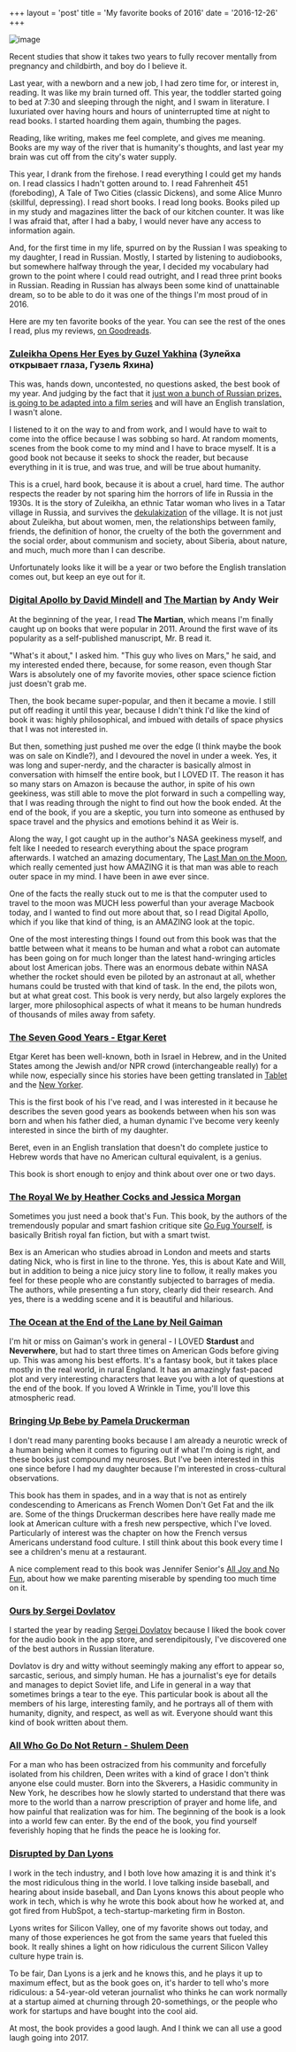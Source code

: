 +++
layout = 'post'
title = 'My favorite books of 2016'
date = '2016-12-26'
+++

![image](https://raw.githubusercontent.com/vkblog/vkblog.github.io/master/public/img/2016/03/books.png)

Recent studies that show it takes two years to fully recover mentally from pregnancy and childbirth, and boy do I believe it. 

Last year, with a newborn and a new job, I had zero time for, or interest in, reading. It was like my brain turned off.  This year, the toddler started going to bed at 7:30 and sleeping through the night, and I swam in literature. I luxuriated over having hours and hours of uninterrupted time at night to read books. I started hoarding them again, thumbing the pages. 
 
Reading, like writing, makes me feel complete, and gives me meaning. Books are my way of the river that is humanity's thoughts, and last year my brain was cut off from the city's water supply. 

This year, I drank from the firehose.  I read everything I could get my hands on. I read classics I hadn't gotten around to. I read Fahrenheit 451 (foreboding), A Tale of Two Cities (classic Dickens), and some Alice Munro (skillful, depressing). I read short books. I read long books. Books piled up in my study and magazines litter the back of our kitchen counter. It was like I was afraid that, after I had a baby, I would never have any access to information again. 

And, for the first time in my life, spurred on by the Russian I was speaking to my daughter, I read in Russian. Mostly, I started by listening to audiobooks, but somewhere halfway through the year, I decided my vocabulary had grown to the point where I could read outright, and I read three print books in Russian.  Reading in Russian has always been some kind of unattainable dream, so to be able to do it was one of the things I'm most proud of in 2016. 

Here are my ten favorite books of the year. You can see the rest of the ones I read, plus my reviews, [on Goodreads](https://www.goodreads.com/challenges/3890-2016-reading-challenge).   


### [Zuleikha Opens Her Eyes by Guzel Yakhina](https://bookmate.com/books/PLxGSPTE) (Зулейха открывает глаза, Гузель Яхина) 

This was, hands down, uncontested, no questions asked, the best book of my year. And judging by the fact that it [just won a bunch of Russian prizes, is going to be adapted into a film series](http://lizoksbooks.blogspot.cz/2015/09/big-book-1-yakhinas-zuleikha-opens-her.html) and will have an English translation, I wasn't alone.  

I listened to it on the way to and from work, and I would have to wait to come into the office because I was sobbing so hard. At random moments, scenes from the book come to my mind and I have to brace myself. It is a good book not because it seeks to shock the reader, but because everything in it is true, and was true, and will be true about humanity. 

This is a cruel, hard book, because it is about a cruel, hard time. The author respects the reader by not sparing him the horrors of life in Russia in the 1930s.   It is the story of Zuleikha, an ethnic Tatar woman who lives in a Tatar village in Russia, and survives the [dekulakization](https://en.wikipedia.org/wiki/Dekulakization) of the village. It is not just about Zuleikha, but about women, men, the relationships between family, friends, the definition of honor, the cruelty of the both the government and the social order, about communism and society, about Siberia, about nature, and much, much more than I can describe. 

Unfortunately looks like it will be a year or two before the English translation comes out, but keep an eye out for it. 

 
### [Digital Apollo by David Mindell](http://web.mit.edu/digitalapollo/) and [The Martian](https://en.wikipedia.org/wiki/The_Martian_(Weir_novel)) by Andy Weir

At the beginning of the year, I read **The Martian**, which means I'm finally caught up on books that were popular in 2011. Around the first wave of its popularity as a self-published manuscript, Mr. B read it. 

"What's it about," I asked him. "This guy who lives on Mars," he said, and my interested ended there, because, for some reason, even though Star Wars is absolutely one of my favorite movies, other space science fiction just doesn't grab me. 

Then, the book became super-popular, and then it became a movie. I still put off reading it until this year, because I didn't think I'd like the kind of book it was: highly philosophical, and imbued with details of space physics that I was not interested in. 

But then, something just pushed me over the edge (I think maybe the book was on sale on Kindle?), and I devoured the novel in under a week.   Yes, it was long and super-nerdy, and the character is basically almost in conversation with himself the entire book, but I LOVED IT.  The reason it has so many stars on Amazon is because the author, in spite of his own geekiness, was still able to move the plot forward in such a compelling way, that I was reading through the night to find out how the book ended. At the end of the book, if you are a skeptic, you turn into someone as enthused by space travel and the physics and emotions behind it as Weir is. 

Along the way, I got caught up in the author's NASA geekiness myself, and felt like I needed to research everything about the space program afterwards. I watched an amazing documentary, The [Last Man on the Moon](http://thelastmanonthemoon.com/), which really cemented just how AMAZING it is that man was able to reach outer space in my mind. I have been in awe ever since. 

One of the facts the really stuck out to me is that the computer used to travel to the moon was MUCH less powerful than your average Macbook today, and I wanted to find out more about that, so I read Digital Apollo, which if you like that kind of thing, is an AMAZING look at the topic.  

One of the most interesting things I found out from this book was that the battle between what it means to be human and what a robot can automate has been going on for much longer than the latest hand-wringing articles about lost American jobs. There was an enormous debate within NASA whether the rocket should even be piloted by an astronaut at all, whether humans could be trusted with that kind of task. In the end, the pilots won, but at what great cost. This book is very nerdy, but also largely explores the larger, more philosophical aspects of what it means to be human hundreds of thousands of miles away from safety. 


### [The Seven Good Years -  Etgar Keret](http://www.nytimes.com/2015/07/05/books/review/etgar-kerets-the-seven-good-years-a-memoir.html?_r=0)  

Etgar Keret has been well-known, both in Israel in Hebrew, and in the United States among the Jewish and/or NPR crowd (interchangeable really) for a while now, especially since his stories have been getting translated in [Tablet](http://www.tabletmag.com/author/ekeret) and the [New Yorker](http://www.newyorker.com/contributors/etgar-keret). 

This is the first book of his I've read, and I was interested in it because he describes the seven good years as bookends between when his son was born and when his father died, a human dynamic I've become very keenly interested in since the birth of my daughter.

Beret, even in an English translation that doesn't do complete justice to Hebrew words that have no American cultural equivalent, is a genius.
 
This book is short enough to enjoy and think about over one or two days. 


### [The Royal We by Heather Cocks and Jessica Morgan](http://www.huffingtonpost.com/2015/04/07/the-royal-we-book_n_7013244.html) 

Sometimes you just need a book that's Fun. This book, by the authors of the tremendously popular and smart fashion critique site [Go Fug Yourself](http://www.gofugyourself.com/), is basically British royal fan fiction, but with a smart twist. 

Bex is an American who studies abroad in London and meets and starts dating Nick, who is first in line to the throne. Yes, this is about Kate and Will, but in addition to being a nice juicy story line to follow, it really makes you feel for these people who are constantly subjected to barrages of media. The authors, while presenting a fun story, clearly did their research. And yes, there is a wedding scene and it is beautiful and hilarious. 


### [The Ocean at the End of the Lane by Neil Gaiman](https://en.wikipedia.org/wiki/The_Ocean_at_the_End_of_the_Lane) 

I'm hit or miss on Gaiman's work in general - I LOVED **Stardust** and **Neverwhere**, but had to start three times on American Gods before giving up. This was among his best efforts. It's a fantasy book, but it takes place mostly in the real world, in rural England. It has an amazingly fast-paced plot and very interesting characters that leave you with a lot of questions at the end of the book. If you loved A Wrinkle in Time, you'll love this atmospheric read. 


### [Bringing Up Bebe by Pamela Druckerman](http://www.pameladruckerman.com/books/bringing-up-bebe/)

I don't read many parenting books because I am already a neurotic wreck of a human being when it comes to figuring out if what I'm doing is right, and these books just compound my neuroses. But I've been interested in this one since before I had my daughter because I'm interested in cross-cultural observations. 

This book has them in spades, and in a way that is not as entirely condescending to Americans as French Women Don't Get Fat and the ilk are. Some of the things Druckerman describes here have really made me look at American culture with a fresh new perspective, which I've loved. Particularly of interest was the chapter on how the French versus Americans understand food culture. I still think about this book every time I see a children's menu at a restaurant. 

A nice complement read to this book was Jennifer Senior's [All Joy and No Fun](http://nymag.com/news/features/67024/), about how we make parenting miserable by spending too much time on it. 

### [Ours by Sergei Dovlatov](http://www.themillions.com/2009/10/sergei-dovlatov-funny-families-and-that-tall-brown-fence.html)

I started the year by reading [Sergei Dovlatov](http://www.newyorker.com/books/page-turner/sergei-dovlatov-and-the-hearsay-of-memory) because I liked the book cover for the audio book in the app store, and serendipitously, I've discovered one of the best authors in Russian literature. 

Dovlatov is dry and witty without seemingly making any effort to appear so, sarcastic, serious, and simply human. He has a journalist's eye for details and manages to depict Soviet life, and Life in general in a way that sometimes brings a tear to the eye. This particular book is about all the members of his large, interesting family, and he portrays all of them with humanity, dignity, and respect, as well as wit. Everyone should want this kind of book written about them. 


### [All Who Go Do Not Return - Shulem Deen ](http://www.shulemdeen.com/)

For a man who has been ostracized from his community and forcefully isolated from his children, Deen writes with a kind of grace I don't think anyone else could muster. Born into the Skverers, a Hasidic community in New York, he describes how he slowly started to understand that there was more to the world than a narrow prescription of prayer and home life, and how painful that realization was for him. The beginning of the book is a look into a world few can enter. By the end of the book, you find yourself feverishly hoping that he finds the peace he is looking for. 


### [Disrupted by Dan Lyons](http://www.nytimes.com/2016/04/10/opinion/sunday/congratulations-youve-been-fired.html)


I work in the tech industry,  and I both love how amazing it is and think it's the most ridiculous thing in the world. I love talking inside baseball, and hearing about inside baseball, and Dan Lyons knows this about people who work in tech, which is why he wrote this book about how he worked at, and got fired from HubSpot, a tech-startup-marketing firm in Boston.

Lyons writes for Silicon Valley, one of my favorite shows out today, and many of those experiences he got from the same years that fueled this book. It really shines a light on how ridiculous the current Silicon Valley culture hype train is. 

To be fair, Dan Lyons is a jerk and he knows this, and he plays it up to maximum effect, but as the book goes on, it's harder to tell who's more ridiculous: a 54-year-old veteran journalist who thinks he can work normally at a startup aimed at churning through 20-somethings, or  the people who work for startups and have bought into the cool aid. 

At most, the book provides a good laugh. And I think we can all use a good laugh going into 2017. 
